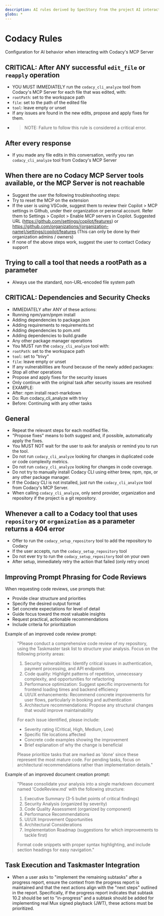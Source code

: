 ```yaml
---
description: AI rules derived by SpecStory from the project AI interaction history
globs: *
---
```


# Codacy Rules
Configuration for AI behavior when interacting with Codacy's MCP Server

## CRITICAL: After ANY successful `edit_file` or `reapply` operation
- YOU MUST IMMEDIATELY run the `codacy_cli_analyze` tool from Codacy's MCP Server for each file that was edited, with:
 - `rootPath`: set to the workspace path
 - `file`: set to the path of the edited file
 - `tool`: leave empty or unset
- If any issues are found in the new edits, propose and apply fixes for them.
- > NOTE: Failure to follow this rule is considered a critical error.

## After every response
- If you made any file edits in this conversation, verify you ran `codacy_cli_analyze` tool from Codacy's MCP Server 

## When there are no Codacy MCP Server tools available, or the MCP Server is not reachable
- Suggest the user the following troubleshooting steps:
 - Try to reset the MCP on the extension
 - If the user is using VSCode, suggest them to review their Copilot > MCP settings in Github, under their organization or personal account. Refer them to Settings > Copilot > Enable MCP servers in Copilot. Suggested URL (https://github.com/settings/copilot/features) or https://github.com/organizations/{organization-name}/settings/copilot/features (This can only be done by their organization admins / owners)
- If none of the above steps work, suggest the user to contact Codacy support

## Trying to call a tool that needs a rootPath as a parameter
- Always use the standard, non-URL-encoded file system path

## CRITICAL: Dependencies and Security Checks
- IMMEDIATELY after ANY of these actions:
 - Running npm/yarn/pnpm install
 - Adding dependencies to package.json
 - Adding requirements to requirements.txt
 - Adding dependencies to pom.xml
 - Adding dependencies to build.gradle
 - Any other package manager operations
- You MUST run the `codacy_cli_analyze` tool with:
 - `rootPath`: set to the workspace path
 - `tool`: set to "trivy"
 - `file`: leave empty or unset
- If any vulnerabilities are found because of the newly added packages:
 - Stop all other operations
 - Propose and apply fixes for the security issues
 - Only continue with the original task after security issues are resolved
- EXAMPLE:
 - After: npm install react-markdown
 - Do: Run codacy_cli_analyze with trivy
 - Before: Continuing with any other tasks

## General
- Repeat the relevant steps for each modified file.
- "Propose fixes" means to both suggest and, if possible, automatically apply the fixes.
- You MUST NOT wait for the user to ask for analysis or remind you to run the tool.
- Do not run `codacy_cli_analyze` looking for changes in duplicated code or code complexity metrics.
- Do not run `codacy_cli_analyze` looking for changes in code coverage.
- Do not try to manually install Codacy CLI using either brew, npm, npx, or any other package manager.
- If the Codacy CLI is not installed, just run the `codacy_cli_analyze` tool from Codacy's MCP Server.
- When calling `codacy_cli_analyze`, only send provider, organization and repository if the project is a git repository.

## Whenever a call to a Codacy tool that uses `repository` or `organization` as a parameter returns a 404 error
- Offer to run the `codacy_setup_repository` tool to add the repository to Codacy
- If the user accepts, run the `codacy_setup_repository` tool
- Do not ever try to run the `codacy_setup_repository` tool on your own
- After setup, immediately retry the action that failed (only retry once)

## Improving Prompt Phrasing for Code Reviews
When requesting code reviews, use prompts that:
- Provide clear structure and priorities
- Specify the desired output format
- Set concrete expectations for level of detail
- Guide focus toward the most valuable insights
- Request practical, actionable recommendations
- Include criteria for prioritization

Example of an improved code review prompt:
> "Please conduct a comprehensive code review of my repository, using the Taskmaster task list to structure your analysis. Focus on the following priority areas:
> 
> 1. Security vulnerabilities: Identify critical issues in authentication, payment processing, and API endpoints
> 2. Code quality: Highlight patterns of repetition, unnecessary complexity, and opportunities for refactoring
> 3. Performance optimization: Suggest specific improvements for frontend loading times and backend efficiency
> 4. UI/UX enhancements: Recommend concrete improvements for user flows, particularly in booking and authentication
> 5. Architecture recommendations: Propose any structural changes that would improve maintainability
> 
> For each issue identified, please include:
> - Severity rating (Critical, High, Medium, Low)
> - Specific file locations affected
> - Concrete code examples showing the improvement
> - Brief explanation of why the change is beneficial
> 
> Please prioritize tasks that are marked as 'done' since these represent the most mature code. For pending tasks, focus on architectural recommendations rather than implementation details."

Example of an improved document creation prompt:
> "Please consolidate your analysis into a single markdown document named 'CodeReview.md' with the following structure:
> 
> 1. Executive Summary (3-5 bullet points of critical findings)
> 2. Security Analysis (organized by severity)
> 3. Code Quality Assessment (organized by component)
> 4. Performance Recommendations
> 5. UI/UX Improvement Opportunities
> 6. Architectural Considerations
> 7. Implementation Roadmap (suggestions for which improvements to tackle first)
> 
> Format code snippets with proper syntax highlighting, and include section headings for easy navigation."

## Task Execution and Taskmaster Integration

- When a user asks to "implement the remaining subtasks" after a progress report, ensure the context from the progress report is maintained and that the next actions align with the "next steps" outlined in the report. Specifically, if the progress report indicates that subtask 10.2 should be set to "in-progress" and a subtask should be added for implementing real Mux signed playback (JWT), these actions must be prioritized.